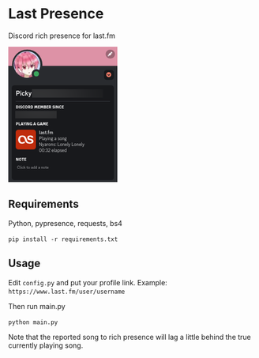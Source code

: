 # Last Presence

Discord rich presence for last.fm

![preview](preview.png)

## Requirements

Python, pypresence, requests, bs4

`pip install -r requirements.txt`

## Usage
Edit `config.py` and put your profile link.  Example: `https://www.last.fm/user/username`

Then run main.py

`python main.py`

Note that the reported song to rich presence will lag a little behind the true currently playing song.
